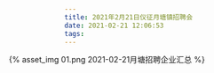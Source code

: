 ```yaml
---
title: 2021年2月21日仪征月塘镇招聘会														
date: 2021-02-21 12:06:53
tags:
---
```

<div style="width: 1200px; height: auto; margin-left: -100px;">
    {% asset_img 01.png 2021-02-21月塘招聘企业汇总 %}
</div>
